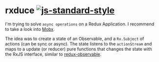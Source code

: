 # rxduce [![js-standard-style](https://img.shields.io/badge/code%20style-standard-brightgreen.svg)](http://standardjs.com/)

I'm trying to solve `async operations` on a Redux Application. I recommend to take a look into [Mobx](https://github.com/mobxjs/mobx).

The idea was to create a state of an Observable, and a `Rx.Subject` of actions (can be sync or async).
The state listens to the `actionStream` and maps to a update (or reducer) pure functions that changes the state with the RxJS interface, similar to [redux-observable](https://github.com/redux-observable/redux-observable).
